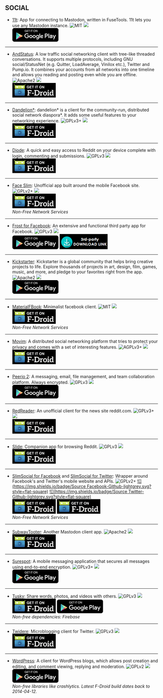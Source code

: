 <!--
    Copyright (C)  2017 PRIMOKORN.
    Permission is granted to copy, distribute and/or modify this document
    under the terms of the GNU Free Documentation License, Version 1.3
    or any later version published by the Free Software Foundation;
    with no Invariant Sections, no Front-Cover Texts, and no Back-Cover Texts.
    A copy of the license is included in the section entitled "GNU
    Free Documentation License".
-->
## SOCIAL

* [11t](https://play.google.com/store/apps/details?id=com.jeroensmeets.mastodon): App for connecting to Mastodon, written in FuseTools. 11t lets you use any Mastodon instance.
![MIT](https://img.shields.io/badge/License-MIT-orange.svg?style=flat-square)
[![](https://img.shields.io/badge/Source-Github-lightgrey.svg?style=flat-square)](https://github.com/jeroensmeets/mastodon-app)  
[![](Pictures/Google_Play.png)](https://play.google.com/store/apps/details?id=com.jeroensmeets.mastodon)

***

* [AndStatus](https://f-droid.org/packages/org.andstatus.app): A low traffic social networking client with tree-like threaded conversations. It supports multiple protocols, including GNU social/StatusNet (e.g. Quitter, LoadAverage, Vinilox etc.), Twitter and Pump.io. It combines your accounts from all networks into one timeline and allows you reading and posting even while you are offline.
![Apache2](https://img.shields.io/badge/License-Apache%202.0-yellowgreen.svg?style=flat-square)
[![](https://img.shields.io/badge/Source-Github-lightgrey.svg?style=flat-square)](https://github.com/andstatus/andstatus)  
[![](Pictures/F-Droid.png)](https://f-droid.org/packages/org.andstatus.app)

***

* [Dandelion*](https://f-droid.org/packages/com.github.dfa.diaspora_android/): dandelion* is a client for the community-run, distributed social network diaspora*. It adds some useful features to your networking experience.
![GPLv3+](https://img.shields.io/badge/License-GPLv3+-brightgreen.svg?style=flat-square)
[![](https://img.shields.io/badge/Source-Github-lightgrey.svg?style=flat-square)](https://github.com/Diaspora-for-Android/dandelion)  
[![](Pictures/F-Droid.png)](https://f-droid.org/packages/com.github.dfa.diaspora_android/)

***

* [Diode](https://f-droid.org/packages/in.shick.diode/): A quick and easy access to Reddit on your device complete with login, commenting and submissions.
![GPLv3](https://img.shields.io/badge/License-GPLv3-brightgreen.svg?style=flat-square)
[![](https://img.shields.io/badge/Source-Github-lightgrey.svg?style=flat-square)](https://github.com/zagaberoo/diode)  
[![](Pictures/F-Droid.png)](https://f-droid.org/packages/in.shick.diode/)

***

* [Face Slim](https://f-droid.org/packages/org.indywidualni.fblite/): Unofficial app built around the mobile Facebook site.
![GPLv2+](https://img.shields.io/badge/License-GPLv2+-brightgreen.svg?style=flat-square)
[![](https://img.shields.io/badge/Source-Github-lightgrey.svg?style=flat-square)](https://github.com/indywidualny/FaceSlim)  
[![](Pictures/F-Droid.png)](https://f-droid.org/packages/org.indywidualni.fblite/)  
_Non-Free Network Services_

***

* [Frost for Facebook](https://play.google.com/store/apps/details?id=com.pitchedapps.frost): An extensive and functional third party app for Facebook.
![GPLv3](https://img.shields.io/badge/License-GPLv3-brightgreen.svg?style=flat-square)
[![](https://img.shields.io/badge/Source-Github-lightgrey.svg?style=flat-square)](https://github.com/AllanWang/Frost-for-Facebook)  
[![](Pictures/Google_Play.png)](https://play.google.com/store/apps/details?id=com.pitchedapps.frost) [![](Pictures/3rd-party.png)](https://github.com/AllanWang/Frost-for-Facebook-APK-Builder/releases)

***

* [Kickstarter](https://play.google.com/store/apps/details?id=com.kickstarter.kickstarter): Kickstarter is a global community that helps bring creative projects to life. Explore thousands of projects in art, design, film, games, music, and more, and pledge to your favorites right from the app.
![Apache2](https://img.shields.io/badge/License-Apache%202.0-yellowgreen.svg?style=flat-square)
[![](https://img.shields.io/badge/Source-Github-lightgrey.svg?style=flat-square)](https://github.com/kickstarter/android-oss)  
[![](Pictures/Google_Play.png)](https://play.google.com/store/apps/details?id=com.kickstarter.kickstarter)

***

* [MaterialFBook](http://forum.xda-developers.com/android/apps-games/app-materialfbook-minimalist-facebook-t3477896): Minimalist facebook client.
![MIT](https://img.shields.io/badge/License-MIT-orange.svg?style=flat-square)
[![](https://img.shields.io/badge/Source-Github-lightgrey.svg?style=flat-square)](https://github.com/ZeeRooo/MaterialFBook)  
[![](Pictures/F-Droid.png)](https://f-droid.org/packages/me.zeeroooo.materialfb)  
_Non-Free Network Services_

***

* [Movim](https://f-droid.org/packages/com.movim.movim): A distributed social networking platform that tries to protect your privacy and comes with a set of interesting features.
![AGPLv3+](https://img.shields.io/badge/License-AGPLv3+-brightgreen.svg?style=flat-square)
[![](https://img.shields.io/badge/Source-Github-lightgrey.svg?style=flat-square)](https://github.com/movim/movim_android)  
[![](Pictures/F-Droid.png)](https://f-droid.org/packages/com.movim.movim)

***

* [Peerio 2](https://www.peerio.com/): A messaging, email, file management, and team collaboration platform. Always encrypted.
![GPLv3](https://img.shields.io/badge/License-GPLv3-brightgreen.svg?style=flat-square)
[![](https://img.shields.io/badge/Source-Github-lightgrey.svg?style=flat-square)](https://github.com/PeerioTechnologies/peerio-mobile)  
[![](Pictures/Google_Play.png)](https://play.google.com/store/apps/details?id=com.peerio.app)

***

* [RedReader](https://f-droid.org/packages/org.quantumbadger.redreader/): An unofficial client for the news site reddit.com.
![GPLv3+](https://img.shields.io/badge/License-GPLv3+-brightgreen.svg?style=flat-square)
[![](https://img.shields.io/badge/Source-Github-lightgrey.svg?style=flat-square)](https://github.com/QuantumBadger/RedReader)  
[![](Pictures/F-Droid.png)](https://f-droid.org/packages/org.quantumbadger.redreader/)

***

* [Slide](https://f-droid.org/packages/trikita.slide/): Companion app for browsing Reddit.
![GPLv3](https://img.shields.io/badge/License-GPLv3-brightgreen.svg?style=flat-square)
[![](https://img.shields.io/badge/Source-Github-lightgrey.svg?style=flat-square)](https://github.com/ccrama/Slide)  
[![](Pictures/F-Droid.png)](https://f-droid.org/packages/trikita.slide/)

***

* [SlimSocial for Facebook](https://f-droid.org/packages/it.rignanese.leo.slimfacebook/) and [SlimSocial for Twitter](https://f-droid.org/packages/it.rignanese.leo.slimtwitter/): Wrapper around Facebook's and Twitter's mobile website and APIs.
![GPLv2+](https://img.shields.io/badge/License-GPLv2+-brightgreen.svg?style=flat-square)
[![](https://img.shields.io/badge/Source Facebook-Github-lightgrey.svg?style=flat-square)](https://github.com/rignaneseleo/SlimSocial-for-Facebook) [![](https://img.shields.io/badge/Source Twitter-Github-lightgrey.svg?style=flat-square)](https://github.com/rignaneseleo/SlimSocial-for-Twitter)  
[![](Pictures/F-Droid.png)](https://f-droid.org/packages/it.rignanese.leo.slimfacebook/) [![](Pictures/F-Droid.png)](https://f-droid.org/packages/it.rignanese.leo.slimtwitter/)  
_Non-Free Network Services_

***

* [SubwayTooter](https://play.google.com/store/apps/details?id=jp.juggler.subwaytooter): Another Mastodon client app.
![Apache2](https://img.shields.io/badge/License-Apache%202.0-yellowgreen.svg?style=flat-square)
[![](https://img.shields.io/badge/Source-Github-lightgrey.svg?style=flat-square)](https://github.com/tateisu/SubwayTooter)  
[![](Pictures/F-Droid.png)](https://play.google.com/store/apps/details?id=jp.juggler.subwaytooter)

***

* [Surespot](https://play.google.com/store/apps/details?id=com.twofours.surespot): A mobile messaging application that secures all messages using end-to-end encryption.
![GPLv3+](https://img.shields.io/badge/License-GPLv3+-brightgreen.svg?style=flat-square)
[![](https://img.shields.io/badge/Source-Github-lightgrey.svg?style=flat-square)](https://github.com/surespot/android)  
[![](Pictures/Google_Play.png)](https://play.google.com/store/apps/details?id=com.twofours.surespot)

***

* [Tusky](https://f-droid.org/packages/com.keylesspalace.tusky): Share words, photos, and videos with others.
![GPLv3](https://img.shields.io/badge/License-GPLv3-brightgreen.svg?style=flat-square)
[![](https://img.shields.io/badge/Source-Github-lightgrey.svg?style=flat-square)](https://github.com/Vavassor/Tusky)  
[![](Pictures/F-Droid.png)](https://f-droid.org/packages/com.keylesspalace.tusky) [![](Pictures/Google_Play.png)](https://play.google.com/store/apps/details?id=com.keylesspalace.tusky)  
_Non-free dependencies: Firebase_

***

* [Twidere](https://f-droid.org/packages/org.mariotaku.twidere/): Microblogging client for Twitter.
![GPLv3](https://img.shields.io/badge/License-GPLv3-brightgreen.svg?style=flat-square)
[![](https://img.shields.io/badge/Source-Github-lightgrey.svg?style=flat-square)](https://github.com/TwidereProject/Twidere-Android)  
[![](Pictures/F-Droid.png)](https://f-droid.org/packages/org.mariotaku.twidere/)

***

* [WordPress](https://play.google.com/store/apps/details?id=org.wordpress.android): A client for WordPress blogs, which allows post creation and editing, and comment viewing, replying and moderation.
![GPLv2](https://img.shields.io/badge/License-GPLv2-brightgreen.svg?style=flat-square)
[![](https://img.shields.io/badge/Source-Github-lightgrey.svg?style=flat-square)](https://github.com/wordpress-mobile/WordPress-Android)  
[![](Pictures/Google_Play.png)](https://play.google.com/store/apps/details?id=org.wordpress.android)  
_Non-free libraries like crashlytics. Latest F-Droid build dates back to 2014-04-12._